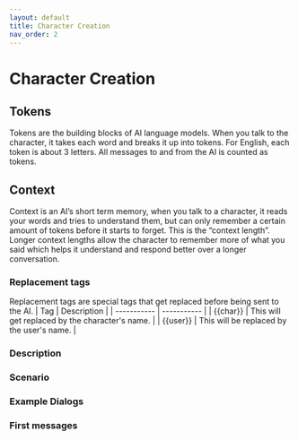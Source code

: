 ```yaml
---
layout: default
title: Character Creation
nav_order: 2
---
```


# Character Creation

## Tokens
Tokens are the building blocks of AI language models. When you talk to the character, it takes each word and breaks it up into tokens. For English, each token is about 3 letters. All messages to and from the AI is counted as tokens.

## Context
Context is an AI’s short term memory, when you talk to a character, it reads your words and tries to understand them, but can only remember a certain amount of tokens before it starts to forget. This is the “context length”.  Longer context lengths allow the character to remember more of what you said which helps it understand and respond better over a longer conversation.

### Replacement tags
Replacement tags are special tags that get replaced before being sent to the AI. 
| Tag         | Description |
| ----------- | ----------- |
| {{char}}    | This will get replaced by the character's name.      |
| {{user}}    | This will be replaced by the user's name.            |

### Description
### Scenario
### Example Dialogs
### First messages
